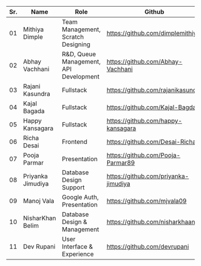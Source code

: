 | Sr. | Name | Role | Github | Linkedin |
|---|---|---|---|---|
|01|    Mithiya Dimple      |Team Management, Scratch Designing         |https://github.com/dimplemithiya       |https://www.linkedin.com/in/dimple-mithiya-026b9a183       |
|02|    Abhay Vachhani      |R&D, Queue Management, API Development     |https://github.com/Abhay-Vachhani      |https://www.linkedin.com/in/abhay-vachhani                 |
|03|    Rajani Kasundra     |Fullstack                                  |https://github.com/rajanikasundra      |https://www.linkedin.com/in/rajani-kasundra-533745268      |
|04|    Kajal Bagada        |Fullstack                                  |https://github.com/Kajal-Bagda         |https://www.linkedin.com/in/kajal-bagda-20270024a          |
|05|    Happy Kansagara     |Fullstack                                  |https://github.com/happy-kansagara     |https://www.linkedin.com/in/happy-kansagara-35aa22261      |
|06|    Richa Desai         |Frontend                                   |https://github.com/Desai-Richa         |https://www.linkedin.com/in/desai-richa-946763261          |
|07|    Pooja Parmar        |Presentation                               |https://github.com/Pooja-Parmar89      |https://www.linkedin.com/in/pooja-parmar-1a0271267         |
|08|    Priyanka Jimudiya   |Database Design Support                    |https://github.com/priyanka-jimudiya   |https://www.linkedin.com/in/priyanka-jimudiya              |
|09|    Manoj Vala          |Google Auth, Presentation                  |https://github.com/mjvala09            |https://www.linkedin.com/in/vala-manoj-48536b158           |
|10|    NisharKhan Belim    |Database Design & Management               |https://github.com/nisharkhaan         |https://www.linkedin.com/in/nisharkhan-belim-34a860250     |
|11|    Dev Rupani          |User Interface & Experience                |https://github.com/devrupani           |https://www.linkedin.com/in/dev-rupani-806523189           |
 
